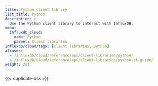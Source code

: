 ```yaml
---
title: Python client library
list_title: Python
description: >
  Use the Python client library to interact with InfluxDB.
menu:
  influxdb_cloud:
    name: Python
    parent: Client libraries
influxdb/cloud/tags: [client libraries, python]
aliases:
  - /influxdb/cloud/reference/api/client-libraries/python/
  - /influxdb/cloud/reference/api/client-libraries/python-cl-guide/
weight: 201
---
```


{{< duplicate-oss >}}